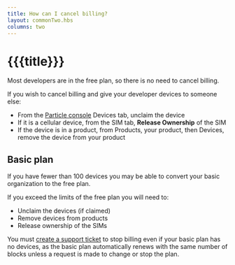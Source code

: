 ```yaml
---
title: How can I cancel billing?
layout: commonTwo.hbs
columns: two
---
```


# {{{title}}}

Most developers are in the free plan, so there is no need to cancel billing.

If you wish to cancel billing and give your developer devices to someone else:

- From the [Particle console](https://console.particle.io/) Devices tab, unclaim the device
- If it is a cellular device, from the SIM tab, **Release Ownership** of the SIM
- If the device is in a product, from Products, your product, then Devices, remove the device from your product

## Basic plan

If you have fewer than 100 devices you may be able to convert your basic organization to the free plan.

If you exceed the limits of the free plan you will need to:

- Unclaim the devices (if claimed)
- Remove devices from products
- Release ownership of the SIMs

You must [create a support ticket](/troubleshooting/troubleshooting/?p=101,107,360001730794,) to stop billing even if your basic plan has no devices, as the basic plan automatically renews with the same number of blocks unless a request is made to change or stop the plan.

